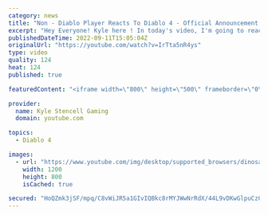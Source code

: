 ```yaml
---
category: news
title: "Non - Diablo Player Reacts To Diablo 4 - Official Announcement Cinematic Trailer | Blizzcon 2019"
excerpt: "Hey Everyone! Kyle here ! In today's video, I'm going to react to Diablo 4 Cinematic Trailer. Let me know what you thought of this ..."
publishedDateTime: 2022-09-11T15:05:04Z
originalUrl: "https://youtube.com/watch?v=IrTta5nR4ys"
type: video
quality: 124
heat: 124
published: true

featuredContent: "<iframe width=\"800\" height=\"500\" frameborder=\"0\" src=\"https://www.youtube.com/embed/IrTta5nR4ys\" allow=\"accelerometer; autoplay; encrypted-media; gyroscope; picture-in-picture\" allowfullscreen></iframe>"

provider:
  name: Kyle Stencell Gaming
  domain: youtube.com

topics:
  - Diablo 4

images:
  - url: "https://www.youtube.com/img/desktop/supported_browsers/dinosaur.png"
    width: 1200
    height: 800
    isCached: true

secured: "HoQZmk3jSF/mpq/C8vWiJR5a1GIvIQBkc8rMYJWwNrRdX/44L9vDKwGlpuCz0r6Ghdji0d1Zz6xyfrYs/jVLox0E2rIuAqk+g5pqgZGL232vrQ86KvCgo7L7ZbZVu4Ean5DJ0cY7t2lXS+jUBFvvG/VMqXHoAIjLLsiv2591U3GLnF0aG6H7apC5v+nM4qoeBFmP0JEduG1BDbxQXuQOAhukh7StNfFnCF7rCFqz9OlU7aQliGSjFBnNGUBoI0Z4NkqhsfVqx6jRJ4HF1pQCAvAx8xP5vhbOm6RcrSR/4VHCEi9FkR9CBnpXL6Hzi9rPCn5+9mmJ1618vFra2ORTHQLq9ecxB6hP4HIh9n9EhrPfCSEc0jbGP87ilu49PXTuTyfcrpbfHotVcNtCxbltX0CADH7XWIA9M0kMLiVw4k8=;GRSnkAY5aa2IRaoMSqUurQ=="
---
```


